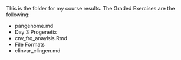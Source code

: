 This is the folder for my course results.
The Graded Exercises are the following:
- pangenome.md
- Day 3 Progenetix
- cnv_frq_anaylsis.Rmd
- File Formats
- clinvar_clingen.md
